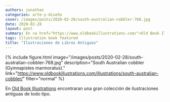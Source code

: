 ```yaml
---
authors: jonathan
categories: arte-y-diseño
cover: /images/posts/2020-02-28/south-australian-cobbler-768.jpg
date: 2020-02-28
layout: post
summary: En <a href="https://www.oldbookillustrations.com/">Old Book Illustrations</a> encontraran una gran colección de ilustraciones antiguas de todo tipo.
tags: illustration book featured
title: "Ilustraciones de Libros Antiguos"
---
```


{% include figure.html image="/images/posts/2020-02-28/south-australian-cobbler-768.jpg" description="South Australian cobbler (Gymnapistes marmoratus)." link="https://www.oldbookillustrations.com/illustrations/south-australian-cobbler/" filter="normal" %}

En [Old Book Illustrations](https://www.oldbookillustrations.com/) encontraran una gran colección de ilustraciones antiguas de todo tipo.
